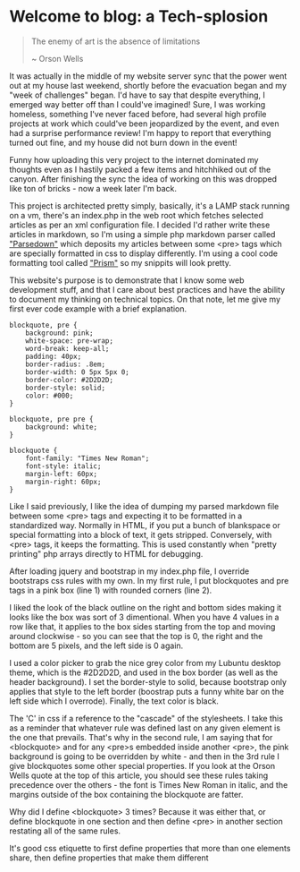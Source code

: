 # Welcome to blog: a Tech-splosion

>The enemy of art is the absence of limitations
>
>~ Orson Wells

It was actually in the middle of my website server sync that the power went out at my house last weekend, shortly before the evacuation began and my "week of challenges" began. I'd have to say that despite everything, I emerged way better off than I could've imagined! Sure, I was working homeless, something I've never faced before, had several high profile projects at work which could've been jeopardized by the event, and even had a surprise performance review! I'm happy to report that everything turned out fine, and my house did not burn down in the event!

Funny how uploading this very project to the internet dominated my thoughts even as I hastily packed a few items and hitchhiked out of the canyon. After finishing the sync the idea of working on this was dropped like ton of bricks - now a week later I'm back.

This project is architected pretty simply, basically, it's a LAMP stack running on a vm, there's an index.php in the web root which fetches selected articles as per an xml configuration file. I decided I'd rather write these articles in markdown, so I'm using a simple php markdown parser called ["Parsedown"](http://parsedown.org/) which deposits my articles between some &lt;pre&gt; tags which are specially formatted in css to display differently. I'm using a cool code formatting tool called ["Prism"](http://prismjs.com/) so my snippits will look pretty.

This website's purpose is to demonstrate that I know some web development stuff, and that I care about best practices and have the ability to document my thinking on technical topics. On that note, let me give my first ever code example with a brief explanation.
<pre><code class="language-css">blockquote, pre {
    background: pink;
    white-space: pre-wrap;
    word-break: keep-all;
    padding: 40px;
    border-radius: .8em;
    border-width: 0 5px 5px 0;
    border-color: #2D2D2D;
    border-style: solid;
    color: #000;
}

blockquote, pre pre {
    background: white;
}

blockquote {
    font-family: "Times New Roman";
    font-style: italic;
    margin-left: 60px;
    margin-right: 60px;
}</code></pre>
Like I said previously, I like the idea of dumping my parsed markdown file between some &lt;pre&gt; tags and expecting it to be formatted in a standardized way. Normally in HTML, if you put a bunch of blankspace or special formatting into a block of text, it gets stripped. Conversely, with &lt;pre&gt; tags, it keeps the formatting. This is used constantly when "pretty printing" php arrays directly to HTML for debugging.

After loading jquery and bootstrap in my index.php file, I override bootstraps css rules with my own. In my first rule, I put blockquotes and pre tags in a pink box (line 1) with rounded corners (line 2). 

  I liked the look of the black outline on the right and bottom sides making it looks like the box was sort of 3 dimentional. When you have 4 values in a row like that, it applies to the box sides starting from the top and moving around clockwise - so you can see that the top is 0, the right and the bottom are 5 pixels, and the left side is 0 again.
  
I used a color picker to grab the nice grey color from my Lubuntu desktop theme, which is the #2D2D2D, and used in the box border (as well as the header background). I set the border-style to solid, because bootstrap only applies that style to the left border (boostrap puts a funny white bar on the left side which I overrode). Finally, the text color is black.

The 'C' in css if a reference to the "cascade" of the stylesheets. I take this as a reminder that whatever rule was defined last on any given element is the one that prevails. That's why in the second rule, I am saying that for &lt;blockquote&gt; and for any &lt;pre&gt;s embedded inside another &lt;pre&gt;, the pink background is going to be overridden by white - and then in the 3rd rule I give blockquotes some other special properties. If you look at the Orson Wells quote at the top of this article, you should see these rules taking precedence over the others - the font is Times New Roman in italic, and the margins outside of the box containing the blockquote are fatter.

Why did I define &lt;blockquote&gt; 3 times? Because it was either that, or define blockquote in one section and then define &lt;pre&gt; in another section restating all of the same rules. 
<div class="list">It's good css etiquette to first define properties that more than one elements share, then define properties that make them different</list>